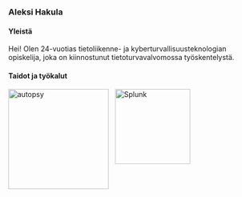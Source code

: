 ### Aleksi Hakula

#### Yleistä
Hei! Olen 24-vuotias tietoliikenne- ja kyberturvallisuusteknologian opiskelija, joka on kiinnostunut tietoturvavalvomossa työskentelystä. 

#### Taidot ja työkalut
<img align="left" alt="autopsy" width="200px" style="padding-right:10px;" src="https://github.com/ajhaku/kuvat/blob/58ffccb3a8f764acfb8fe500580a27169b524bbe/Autopsy%20Digital%20Forensics.svg"/>
<img align="left" alt="Splunk" width="150px" style="padding-right:10px;" src="https://github.com/ajhaku/kuvat/blob/1f94a1793e2b3ed7348c95a686c83d8ad4244c2b/2020-splunk-planet.svg"/>

<!--
**ajhaku/ajhaku** is a ✨ _special_ ✨ repository because its `README.md` (this file) appears on your GitHub profile.

Here are some ideas to get you started:

- 🔭 I’m currently working on ...
- 🌱 I’m currently learning ...
- 👯 I’m looking to collaborate on ...
- 🤔 I’m looking for help with ...
- 💬 Ask me about ...
- 📫 How to reach me: ...
- 😄 Pronouns: ...
- ⚡ Fun fact: ...
-->
